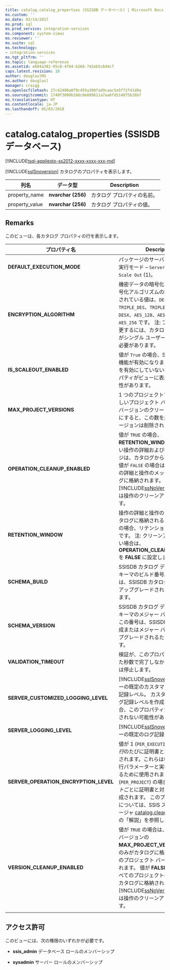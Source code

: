 ```yaml
---
title: catalog.catalog_properties (SSISDB データベース) | Microsoft Docs
ms.custom: ''
ms.date: 03/14/2017
ms.prod: sql
ms.prod_service: integration-services
ms.component: system-views
ms.reviewer: ''
ms.suite: sql
ms.technology:
- integration-services
ms.tgt_pltfrm: ''
ms.topic: language-reference
ms.assetid: e604a382-95c8-4764-b268-742eb5c6d4cf
caps.latest.revision: 10
author: douglaslMS
ms.author: douglasl
manager: craigg
ms.openlocfilehash: 27c42400a8f9c455a390fad9caac5a5ff2f41d0a
ms.sourcegitcommit: 1740f3090b168c0e809611a7aa6fd514075616bf
ms.translationtype: HT
ms.contentlocale: ja-JP
ms.lasthandoff: 05/03/2018
---
```

# <a name="catalogcatalogproperties-ssisdb-database"></a>catalog.catalog_properties (SSISDB データベース)
[!INCLUDE[tsql-appliesto-ss2012-xxxx-xxxx-xxx-md](../../includes/tsql-appliesto-ss2012-xxxx-xxxx-xxx-md.md)]

  [!INCLUDE[ssISnoversion](../../includes/ssisnoversion-md.md)] カタログのプロパティを表示します。  
  
|列名|データ型|Description|  
|-----------------|---------------|-----------------|  
|property_name|**nvarchar (256)**|カタログ プロパティの名前。|  
|property_value|**nvarchar (256)**|カタログ プロパティの値。|  
  
## <a name="remarks"></a>Remarks  
 このビューは、各カタログ プロパティの行を表示します。
  
|プロパティ名|Description|  
|-------------------|-----------------|  
|**DEFAULT_EXECUTION_MODE**|パッケージのサーバー全体の既定の実行モード – `Server` (0) または `Scale Out` (1)。 |
|**ENCRYPTION_ALGORITHM**|機密データの暗号化に使用される暗号化アルゴリズムの種類。 サポートされている値は、`DES`、`TRIPLE_DES`、`TRIPLE_DES_3KEY`、`DESX`、`AES_128`、`AES_192`、および `AES_256` です。 注: プロパティを変更するには、カタログ データベースがシングル ユーザー モードである必要があります。|
|**IS_SCALEOUT_ENABLED**|値が `True` の場合、SSIS Scale Out 機能が有効になります。 Scale Out を有効にしていない場合、このプロパティがビューに表示されない可能性があります。|
|**MAX_PROJECT_VERSIONS**|1 つのプロジェクトで保持される新しいプロジェクト バージョンの数。 バージョンのクリーンアップを有効にすると、この数を超える以前のバージョンは削除されます。|  
|**OPERATION_CLEANUP_ENABLED**|値が `TRUE` の場合、**RETENTION_WINDOW** (日) より古い操作の詳細および操作のメッセージは、カタログから削除されます。 値が `FALSE` の場合は、すべての操作の詳細と操作のメッセージがカタログに格納されます。 注: [!INCLUDE[ssNoVersion](../../includes/ssnoversion-md.md)] ジョブでは操作のクリーンアップを実行します。|  
|**RETENTION_WINDOW**|操作の詳細と操作のメッセージがカタログに格納される日数。 値が `-1` の場合、リテンション期間は無期限です。 注: クリーンアップが必要ない場合は、**OPERATION_CLEANUP_ENABLED** を **FALSE** に設定します。|
|**SCHEMA_BUILD**|SSISDB カタログ データベース スキーマのビルド番号。 この番号は、SSISDB カタログが作成またはアップグレードされるたびに変わります。|
|**SCHEMA_VERSION**|SSISDB カタログ データベース スキーマのメジャー バージョン番号。 この番号は、SSISDB カタログが作成またはメジャー バージョンがアップグレードされるたびに変わります。|
|**VALIDATION_TIMEOUT**|検証が、このプロパティで指定された秒数で完了しなかった場合、検証は停止します。|  
|**SERVER_CUSTOMIZED_LOGGING_LEVEL**|[!INCLUDE[ssISnoversion](../../includes/ssisnoversion-md.md)] サーバーの既定のカスタマイズされたログ記録レベル。 カスタマイズされたログ記録レベルを作成していない場合、このプロパティがビューに表示されない可能性があります。|
|**SERVER_LOGGING_LEVEL**|[!INCLUDE[ssISnoversion](../../includes/ssisnoversion-md.md)] サーバーの既定のログ記録レベル。|
|**SERVER_OPERATION_ENCRYPTION_LEVEL**|値が 1 (`PER_EXECUTION`) の場合、*実行*のたびに証明書と対称キーが作成されます。これらは機密性の高い実行パラメーターと実行ログを保護するために使用されます。 値が 2 (`PER_PROJECT`) の場合、*プロジェクト*ごとに証明書と対称キーが 1 回作成されます。 このプロパティの詳細については、SSIS ストアド プロシージャ [catalog.cleanup_server_log](..\system-stored-procedures\catalog-cleanup-server-log.md#remarks) の「解説」を参照してください。|
|**VERSION_CLEANUP_ENABLED**|値が `TRUE` の場合は、プロジェクト バージョンの **MAX_PROJECT_VERSIONS** 番号のみがカタログに格納され、その他のプロジェクト バージョンは削除されます。 値が **FALSE** の場合は、すべてのプロジェクトのバージョンがカタログに格納されます。 注: [!INCLUDE[ssNoVersion](../../includes/ssnoversion-md.md)] ジョブでは操作のクリーンアップを実行します。|
|||
  
## <a name="permissions"></a>アクセス許可  
 このビューには、次の権限のいずれかが必要です。  
  
-   **ssis_admin** データベース ロールのメンバーシップ  
  
-   **sysadmin** サーバー ロールのメンバーシップ  
  
  
